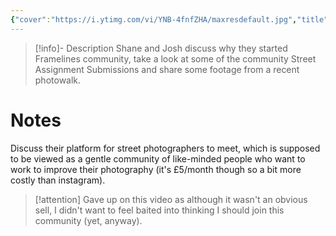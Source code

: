 ```yaml
---
{"cover":"https://i.ytimg.com/vi/YNB-4fnfZHA/maxresdefault.jpg","title":"An Instagram alternative for Street Photographers?","channel":"[[Framelines]]","published":"2024-04-30","source":"https://www.youtube.com/watch?v=YNB-4fnfZHA","watched":false,"reviewed":null,"dg-publish":true,"tags":["youtube","videos"],"dg-note-icon":5,"permalink":"/Clippings/An Instagram alternative for Street Photographers/","dgPassFrontmatter":true,"noteIcon":5,"created":"2024-11-21T13:54:03.571+09:00"}
---
```


>[!info]- Description
>Shane and Josh discuss why they started Framelines community, take a look at some of the community Street Assignment Submissions and share some footage from a recent photowalk.

# Notes

Discuss their platform for street photographers to meet, which is supposed to be viewed as a gentle community of like-minded people who want to work to improve their photography (it's £5/month though so a bit more costly than instagram).

>[!attention]
>Gave up on this video as although it wasn't an obvious sell, I didn't want to feel baited into thinking I should join this community (yet, anyway).